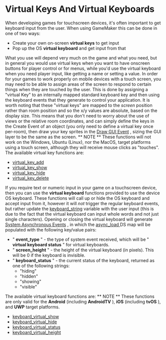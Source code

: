 # Virtual Keys And Virtual Keyboards

When developing games for touchscreen devices, it's often important to
get keyboard input from the user. When using GameMaker this can be done
in one of two ways:

-   Create your own on-screen **virtual keys** to get input
-   Pop up the OS **virtual keyboard** and get input from that

What you use will depend very much on the game and what you need, but in
general you would use virtual keys when you want to have onscreen
buttons for player control or for menus, while you'd use the virtual
keyboard when you need player input, like getting a name or setting a
value. In order for your games to work properly on mobile devices with a
touch screen, you may need to be able to assign areas of the screen to
respond to certain things when they are touched by the user. This is
done by assigning a "virtual Key" to an internally mapped standard
keyboard key and then using the keyboard events that they generate to
control your application. It is worth noting that these "virtual keys"
are mapped to the *screen* position rather than room position and so the
x/y values are absolute, based on the display size. This means that you
don't need to worry about the use of views or the relative room
coordinates, and can simply define the keys in the Create Event of an
object (you only need to define a virtual key once per-room), then draw
your key sprites in the [Draw GUI
Event](../../../../The_Asset_Editors/Object_Properties/Draw_Events)
, sizing the GUI layer to be the same as the screen. ** NOTE ** These
functions will not work on the Windows, Ubuntu (Linux), nor the MacOS,
target platforms using a touch screen, although they will receive mouse
clicks as "touches". The available virtual key functions are:

-   [virtual_key_add](virtual_key_add)
-   [virtual_key_show](virtual_key_show)
-   [virtual_key_hide](virtual_key_hide)
-   [virtual_key_delete](virtual_key_delete)

If you require text or numeric input in your game on a touchscreen
device, then you can use the **virtual keyboard** functions provided to
use the device OS keyboard. These functions will call up or hide the OS
keyboard and accept input from it, however it will *not* trigger the
regular keyboard events, but rather update the
[keyboard_string](../Keyboard_Input/keyboard_string) variable with
the user input (this is due to the fact that the virtual keyboard can
input whole words and not just single characters). Opening or closing
the virtual keyboard will generate [System Asynchronous
Events](../../../../The_Asset_Editors/Object_Properties/Async_Events)
, in which the [ async_load
](../../../GML_Overview/Variables/Builtin_Global_Variables/async_load)
DS map will be populated with the following key/value pairs:

-   " **event_type** " - the type of system event received, which will
    be " **virtual keyboard status** " for virtual keyboards.
-   " **screen_height** " - the height of the virtual keyboard (in
    pixels). This will be 0 if the keyboard is invisible.
-   " **keyboard_status** " - the current status of the keyboard,
    returned as one of the following strings:
    -   "hiding"
    -   "hidden"
    -   "showing"
    -   "visible"

The available virtual keyboard functions are: ** NOTE ** These functions
are only valid for the **Android** (including **AndroidTV** ), **iOS**
(including **tvOS** ), and **UWP** target platforms.

-   [keyboard_virtual_show](keyboard_virtual_show)
-   [keyboard_virtual_hide](keyboard_virtual_hide)
-   [keyboard_virtual_status](keyboard_virtual_status)
-   [keyboard_virtual_height](keyboard_virtual_height)
